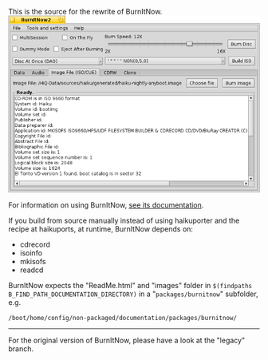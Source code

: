 This is the source for the rewrite of BurnItNow.
![BurnItNow](https://github.com/HaikuArchives/BurnItNow/blob/master/burnitnow.png?raw=true "BurnItNow")

For information on using BurnItNow, [see its documentation](http://rawgit.com/HaikuArchives/BurnItNow/master/Docs/ReadMe.html).

If you build from source manually instead of using haikuporter and the recipe at haikuports, at runtime, BurnItNow depends on:

*   cdrecord
*	isoinfo
*   mkisofs
*   readcd

BurnItNow expects the "ReadMe.html" and "images" folder in
`$(findpaths B_FIND_PATH_DOCUMENTATION_DIRECTORY)` in a "`packages/burnitnow`" subfolder, e.g.

    /boot/home/config/non-packaged/documentation/packages/burnitnow/

* * *

For the original version of BurnItNow, please have a look at the "legacy" branch.
